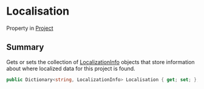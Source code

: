 # Localisation

Property in [Project](./)

## Summary

Gets or sets the collection of [LocalizationInfo](yarn.compiler.project.localizationinfo/) objects that store information about where localized data for this project is found.

```csharp
public Dictionary<string, LocalizationInfo> Localisation { get; set; };
```
